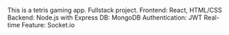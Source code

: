 This is a tetris gaming app.
Fullstack project.
Frontend: React, HTML/CSS
Backend: Node.js with Express
DB: MongoDB
Authentication: JWT
Real-time Feature: Socket.io
